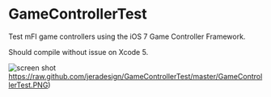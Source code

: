 GameControllerTest
==================

Test mFI game controllers using the iOS 7 Game Controller Framework.

Should compile without issue on Xcode 5.

![screen shot](http://url/to/img.png)https://raw.github.com/jeradesign/GameControllerTest/master/GameControllerTest.PNG)

